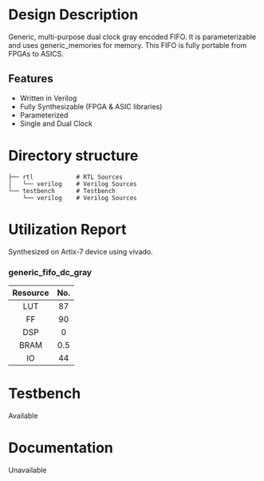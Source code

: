 # Design Description

Generic, multi-purpose dual clock gray encoded FIFO. It is parameterizable and uses generic_memories for memory. This FIFO is fully portable from FPGAs to ASICS.

## Features

- Written in Verilog
- Fully Synthesizable (FPGA & ASIC libraries)
- Parameterized
- Single and Dual Clock

# Directory structure 

    ├── rtl            # RTL Sources
    │   └── verilog    # Verilog Sources
    └── testbench      # Testbench
        └── verilog    # Verilog Sources

# Utilization Report
Synthesized on Artix-7 device using vivado.

### generic_fifo_dc_gray

|Resource| No.|
|:---:|:---:|
|LUT|87|
|FF|90|
|DSP|0|
|BRAM|0.5|
|IO|44|

# Testbench
Available

# Documentation
Unavailable
